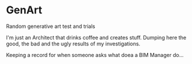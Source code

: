 # GenArt
Random generative art test and trials 

I'm just an Architect that drinks coffee and creates stuff.
Dumping here the good, the bad and the ugly results of my investigations. 

Keeping a record for when someone asks what doea a BIM Manager do...


